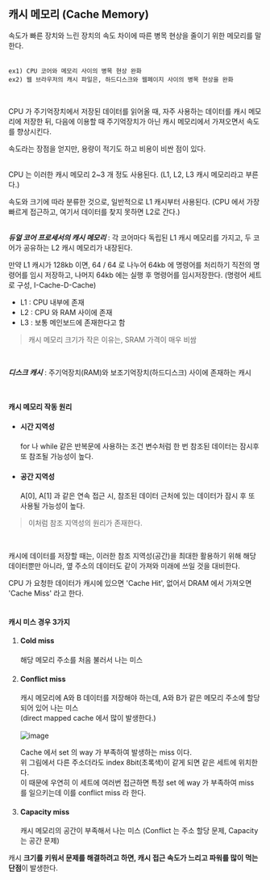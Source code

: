 ## 캐시 메모리 (Cache Memory)
속도가 빠른 장치와 느린 장치의 속도 차이에 따른 병목 현상을 줄이기 위한 메모리를 말한다.   
</br>

```
ex1) CPU 코어와 메모리 사이의 병목 현상 완화
ex2) 웹 브라우저의 캐시 파일은, 하드디스크와 웹페이지 사이의 병목 현상을 완화
```
</br>

CPU 가 주기억장치에서 저장된 데이터를 읽어올 때, 자주 사용하는 데이터를 캐시 메모리에 저장한 뒤, 다음에 이용할 때 주기억장치가 아닌 캐시 메모리에서 가져오면서 속도를 향상시킨다.   

속도라는 장점을 얻지만, 용량이 적기도 하고 비용이 비싼 점이 있다.   
</br>

CPU 는 이러한 캐시 메모리 2~3 개 정도 사용된다. (L1, L2, L3 캐시 메모리라고 부른다.)   

속도와 크기에 따라 분류한 것으로, 일반적으로 L1 캐시부터 사용된다. (CPU 에서 가장 빠르게 접근하고, 여기서 데이터를 찾지 못하면 L2로 간다.)   
</br>

***듀얼 코어 프로세서의 캐시 메모리*** : 각 코어마다 독립된 L1 캐시 메모리를 가지고, 두 코어가 공유하는 L2 캐시 메모리가 내장된다.   

만약 L1 캐시가 128kb 이면, 64 / 64 로 나누어 64kb 에 명령어를 처리하기 직전의 명령어를 임시 저장하고, 나머지 64kb 에는 실행 후 명령어를 임시저장한다. (명령어 세트로 구성, I-Cache-D-Cache)   

* L1 : CPU 내부에 존재
* L2 : CPU 와 RAM 사이에 존재
* L3 : 보통 메인보드에 존재한다고 함

> 캐시 메모리 크기가 작은 이유는, SRAM 가격이 매우 비쌈   
</br>

***디스크 캐시*** : 주기억장치(RAM)와 보조기억장치(하드디스크) 사이에 존재하는 캐시   
</br>
</br>

**캐시 메모리 작동 원리**
* #### 시간 지역성

  for 나 while 같은 반복문에 사용하는 조건 변수처럼 한 번 참조된 데이터는 잠시후 또 참조될 가능성이 높다.

* #### 공간 지역성

  A[0], A[1] 과 같은 연속 접근 시, 참조된 데이터 근처에 있는 데이터가 잠시 후 또 사용될 가능성이 높다.    
  
> 이처럼 참조 지역성의 원리가 존재한다.   
</br>

캐시에 데이터를 저장할 때는, 이러한 참조 지역성(공간)을 최대한 활용하기 위해 해당 데이터뿐만 아니라, 옆 주소의 데이터도 같이 가져와 미래에 쓰일 것을 대비한다.   

CPU 가 요청한 데이터가 캐시에 있으면 'Cache Hit', 없어서 DRAM 에서 가져오면 'Cache Miss' 라고 한다.
</br>
</br>

#### 캐시 미스 경우 3가지
1. #### Cold miss

    해당 메모리 주소를 처음 불러서 나는 미스   
  
2. #### Conflict miss
    캐시 메모리에 A와 B 데이터를 저장해야 하는데, A와 B가 같은 메모리 주소에 할당되어 있어 나는 미스    
    (direct mapped cache 에서 많이 발생한다.)   
    </br>
   ![image](https://user-images.githubusercontent.com/83942393/218929808-c38565fe-c787-4aa7-ad44-da75735c037c.png)
   </br>
   
   Cache 에서 set 의 way 가 부족하여 발생하는 miss 이다.   
   위 그림에서 다른 주소더라도 index 8bit(초록색)이 같게 되면 같은 세트에 위치한다.   
   이 때문에 우연히 이 세트에 여러번 접근하면 특정 set 에 way 가 부족하여 miss 를 일으키는데 이를 conflict miss 라 한다.   
   
 3. #### Capacity miss

    캐시 메모리의 공간이 부족해서 나는 미스 (Conflict 는 주소 할당 문제, Capacity 는 공간 문제)
    
캐시 **크기를 키워서 문제를 해결하려고 하면, 캐시 접근 속도가 느리고 파워를 많이 먹는 단점**이 발생한다.   




